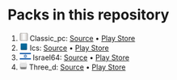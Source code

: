 # Packs in this repository
1. <img src='classic_pc/apk/flag/flag.png' height='16'>&nbsp;Classic_pc: [Source](classic_pc) • [Play Store](https://play.google.com/store/apps/details?id=com.anysoftkeyboard.theme.classic_pc)
1. <img src='ics/apk/flag/flag.png' height='16'>&nbsp;Ics: [Source](ics) • [Play Store](https://play.google.com/store/apps/details?id=com.anysoftkeyboard.theme.ics)
1. <img src='israel64/apk/flag/flag.png' height='16'>&nbsp;Israel64: [Source](israel64) • [Play Store](https://play.google.com/store/apps/details?id=com.anysoftkeyboard.theme.israel64)
1. <img src='three_d/apk/flag/flag.png' height='16'>&nbsp;Three_d: [Source](three_d) • [Play Store](https://play.google.com/store/apps/details?id=com.anysoftkeyboard.theme.three_d)
